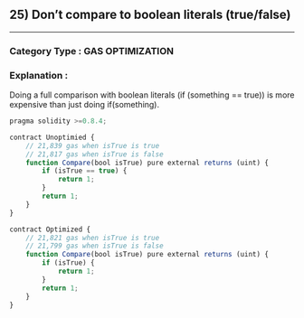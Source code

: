 ## 25) Don’t compare to boolean literals (true/false)

---

### **Category Type** : GAS OPTIMIZATION


### **Explanation** : 

Doing a full comparison with boolean literals (if (something == true)) is more expensive than just doing if(something).
      
```javascript
pragma solidity >=0.8.4;

contract Unoptimied {
	// 21,839 gas when isTrue is true
	// 21,817 gas when isTrue is false
	function Compare(bool isTrue) pure external returns (uint) {
    	if (isTrue == true) {
        	return 1;
    	}
    	return 1;
	}
}

contract Optimized {
	// 21,821 gas when isTrue is true
	// 21,799 gas when isTrue is false
	function Compare(bool isTrue) pure external returns (uint) {
    	if (isTrue) {
        	return 1;
    	}
    	return 1;
	}
} 


```





